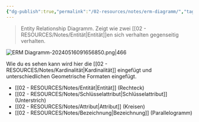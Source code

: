 ```yaml
---
{"dg-publish":true,"permalink":"/02-resources/notes/erm-diagramm/","tags":["datenbank","prüfungsrelevant"],"noteIcon":"","updated":"2024-06-10T02:02:17.000+02:00"}
---
```


> Entity Relationship Diagramm.
> Zeigt wie zwei [[02 - RESOURCES/Notes/Entität\|Entität]]en sich verhalten gegenseitig verhalten.

![ERM Diagramm-20240516091656850.png|466](/img/user/02%20-%20RESOURCES/Files/IMGs/ERM%20Diagramm-20240516091656850.png)

Wie du es sehen kann wird hier die [[02 - RESOURCES/Notes/Kardinalität\|Kardinalität]] eingefügt und unterschiedlichen Geometrische Formaten eingefügt.

-  [[02 - RESOURCES/Notes/Entität\|Entität]] (Rechteck)
- [[02 - RESOURCES/Notes/Schlüsselattribut\|Schlüsselattribut]] (Unterstrich)
- [[02 - RESOURCES/Notes/Attribut\|Attribut]] (Kreisen)
- [[02 - RESOURCES/Notes/Bezeichnung\|Bezeichnung]] (Parallelogramm)